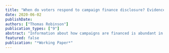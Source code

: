 ```yaml
---
title: "When do voters respond to campaign finance disclosure? Evidence from multiple election types"
date: 2020-06-02
publishDate:
authors: ["Thomas Robinson"]
publication_types: ["9"]
abstract: "Information about how campaigns are financed is abundant in the United States, but we have only scratched the surface of how this information affects voter behavior. How does disclosure affect vote choice and how is this effect mediated by partisan signals? Do the effects of disclosure differ across election types? Using a series of conjoint experiments, I compare the effects of campaigns' financial profiles on vote choice across direct democratic and representative election types, randomizing subjects' exposure to additional political cues. I find that while disclosure can affect vote choice, these effects are drowned out by partisan signals. In ballot initiative races, explicit policy information also appears to negate any effect of disclosure. This paper is the first to explore the comparative effects of disclosure across election type, contributing to our understanding of how separate heuristics interact in electoral contexts, with important implications for the design of campaign finance regulation."
featured: false
publication: "*Working Paper*"
---
```

